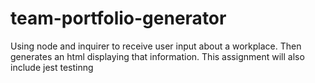 # team-portfolio-generator
Using node and inquirer to receive user input about a workplace. Then generates an html displaying that information. This assignment will also include jest testinng
